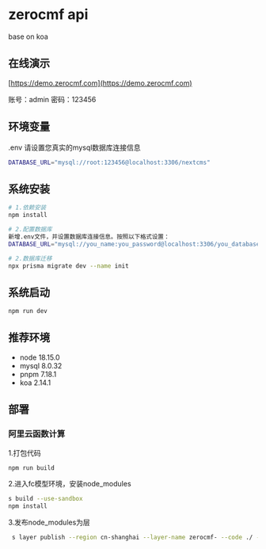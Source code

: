 # zerocmf api

base on koa

## 在线演示

[https://demo.zerocmf.com](https://demo.zerocmf.com)

账号：admin
密码：123456

## 环境变量

.env
请设置您真实的mysql数据库连接信息

```bash
DATABASE_URL="mysql://root:123456@localhost:3306/nextcms"
```

## 系统安装

```bash
# 1.依赖安装
npm install

# 2.配置数据库
新增.env文件，并设置数据库连接信息。按照以下格式设置：
DATABASE_URL="mysql://you_name:you_password@localhost:3306/you_database"  

# 2.数据库迁移
npx prisma migrate dev --name init
```

## 系统启动

```bash
npm run dev
```

## 推荐环境

- node 18.15.0
- mysql 8.0.32
- pnpm 7.18.1
- koa 2.14.1

## 部署

### 阿里云函数计算

1.打包代码
```bash
npm run build
```

2.进入fc模型环境，安装node_modules
```bash
s build --use-sandbox
npm install
```

3.发布node_modules为层
```bash
 s layer publish --region cn-shanghai --layer-name zerocmf- --code ./ --compatible-runtime custom.debian10
```